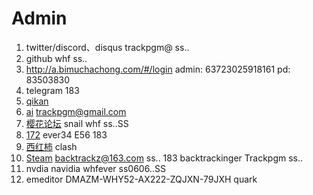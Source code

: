 # Admin

1. twitter/discord、disqus trackpgm@ ss..
2. github whf ss..
3. http://a.bimuchachong.com/#/login    admin: 63723025918161 pd: 83503830
4. telegram 183
5. [qikan](https://qikan.cqvip.com/)
6. [ai](https://huggingface.co/welcome)  trackpgm@gmail.com
7. [樱花论坛](https://www.sakuraaaa.com/forum-40-1.html) snail whf ss..SS 
8. [172](172llk.com) ever34 E56 183
9. [西红柿](https://xihs.cloud/)  clash
10. [Steam]()   backtrackz@163.com ss..  183  backtrackinger  Trackpgm ss..
12. nvdia  navidia  whfever    ss0606..SS
13. emeditor  DMAZM-WHY52-AX222-ZQJXN-79JXH  quark